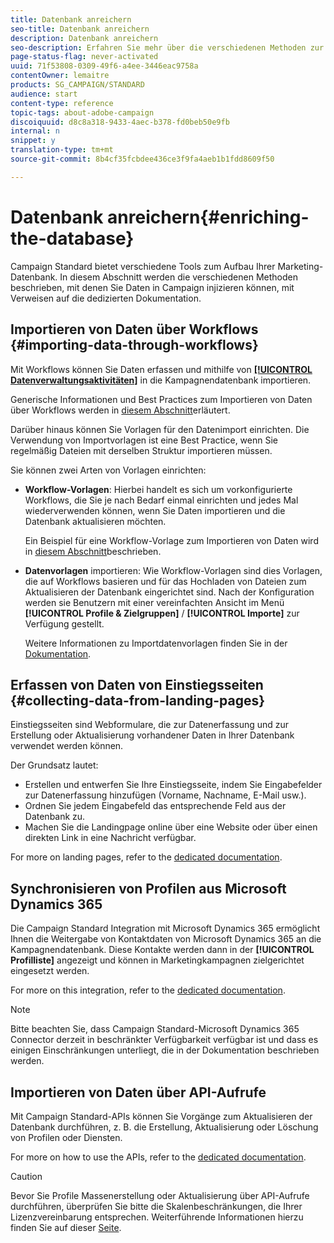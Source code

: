 ```yaml
---
title: Datenbank anreichern
seo-title: Datenbank anreichern
description: Datenbank anreichern
seo-description: Erfahren Sie mehr über die verschiedenen Methoden zur Erweiterung der Datenbank.
page-status-flag: never-activated
uuid: 71f53808-0309-49f6-a4ee-3446eac9758a
contentOwner: lemaitre
products: SG_CAMPAIGN/STANDARD
audience: start
content-type: reference
topic-tags: about-adobe-campaign
discoiquuid: d8c8a318-9433-4aec-b378-fd0beb50e9fb
internal: n
snippet: y
translation-type: tm+mt
source-git-commit: 8b4cf35fcbdee436ce3f9fa4aeb1b1fdd8609f50

---
```



# Datenbank anreichern{#enriching-the-database}

Campaign Standard bietet verschiedene Tools zum Aufbau Ihrer Marketing-Datenbank. In diesem Abschnitt werden die verschiedenen Methoden beschrieben, mit denen Sie Daten in Campaign injizieren können, mit Verweisen auf die dedizierten Dokumentation.

## Importieren von Daten über Workflows {#importing-data-through-workflows}

Mit Workflows können Sie Daten erfassen und mithilfe von [**[!UICONTROL Datenverwaltungsaktivitäten]**](../../automating/using/about-data-management-activities.md) in die Kampagnendatenbank importieren.

Generische Informationen und Best Practices zum Importieren von Daten über Workflows werden in [diesem Abschnitt](../../automating/using/importing-data.md)erläutert.

Darüber hinaus können Sie Vorlagen für den Datenimport einrichten. Die Verwendung von Importvorlagen ist eine Best Practice, wenn Sie regelmäßig Dateien mit derselben Struktur importieren müssen.

Sie können zwei Arten von Vorlagen einrichten:

* **Workflow-Vorlagen**: Hierbei handelt es sich um vorkonfigurierte Workflows, die Sie je nach Bedarf einmal einrichten und jedes Mal wiederverwenden können, wenn Sie Daten importieren und die Datenbank aktualisieren möchten.

   Ein Beispiel für eine Workflow-Vorlage zum Importieren von Daten wird in [diesem Abschnitt](../../automating/using/importing-data.md#example--import-workflow-template)beschrieben.

* **Datenvorlagen** importieren: Wie Workflow-Vorlagen sind dies Vorlagen, die auf Workflows basieren und für das Hochladen von Dateien zum Aktualisieren der Datenbank eingerichtet sind. Nach der Konfiguration werden sie Benutzern mit einer vereinfachten Ansicht im Menü **[!UICONTROL Profile &amp; Zielgruppen]** / **[!UICONTROL Importe]** zur Verfügung gestellt.

   Weitere Informationen zu Importdatenvorlagen finden Sie in der [Dokumentation](../../automating/using/importing-data-with-import-templates.md).

## Erfassen von Daten von Einstiegsseiten {#collecting-data-from-landing-pages}

Einstiegsseiten sind Webformulare, die zur Datenerfassung und zur Erstellung oder Aktualisierung vorhandener Daten in Ihrer Datenbank verwendet werden können.

Der Grundsatz lautet:

* Erstellen und entwerfen Sie Ihre Einstiegsseite, indem Sie Eingabefelder zur Datenerfassung hinzufügen (Vorname, Nachname, E-Mail usw.).
* Ordnen Sie jedem Eingabefeld das entsprechende Feld aus der Datenbank zu.
* Machen Sie die Landingpage online über eine Website oder über einen direkten Link in eine Nachricht verfügbar.

For more on landing pages, refer to the [dedicated documentation](../../channels/using/about-landing-pages.md).

## Synchronisieren von Profilen aus Microsoft Dynamics 365

Die Campaign Standard Integration mit Microsoft Dynamics 365 ermöglicht Ihnen die Weitergabe von Kontaktdaten von Microsoft Dynamics 365 an die Kampagnendatenbank.
Diese Kontakte werden dann in der **[!UICONTROL Profilliste]** angezeigt und können in Marketingkampagnen zielgerichtet eingesetzt werden.

For more on this integration, refer to the [dedicated documentation](https://helpx.adobe.com/campaign/kb/acs-ms-dynamics.html).

>[!NOTE]
>
>Bitte beachten Sie, dass Campaign Standard-Microsoft Dynamics 365 Connector derzeit in beschränkter Verfügbarkeit verfügbar ist und dass es einigen Einschränkungen unterliegt, die in der Dokumentation beschrieben werden.

## Importieren von Daten über API-Aufrufe

Mit Campaign Standard-APIs können Sie Vorgänge zum Aktualisieren der Datenbank durchführen, z. B. die Erstellung, Aktualisierung oder Löschung von Profilen oder Diensten.

For more on how to use the APIs, refer to the [dedicated documentation](https://docs.campaign.adobe.com/doc/standard/en/api/ACS_API.html).

>[!CAUTION]
>
>Bevor Sie Profile Massenerstellung oder Aktualisierung über API-Aufrufe durchführen, überprüfen Sie bitte die Skalenbeschränkungen, die Ihrer Lizenzvereinbarung entsprechen. Weiterführende Informationen hierzu finden Sie auf dieser [Seite](https://helpx.adobe.com/legal/product-descriptions/campaign-standard.html#ITInfrastructureResourcesbyActiveProfilesTiers).
